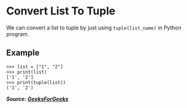 # Convert List To Tuple

We can convert a list to tuple by just using `tuple(list_name)` in Python program.

## Example

```
>>> list = ["1", "2"]
>>> print(list)
['1', '2']
>>> print(tuple(list))
('1', '2')
```

**_Source: [GeeksForGeeks](https://www.geeksforgeeks.org/python-convert-a-list-into-a-tuple/)_**
